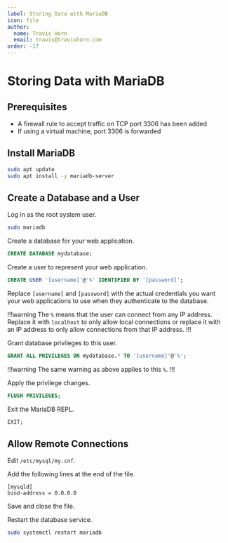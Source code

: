 ```yaml
---
label: Storing Data with MariaDB
icon: file
author:
  name: Travis Horn
  email: travis@travishorn.com
order: -17
---
```


# Storing Data with MariaDB

## Prerequisites

- A firewall rule to accept traffic on TCP port 3306 has been added
- If using a virtual machine, port 3306 is forwarded

## Install MariaDB

```sh
sudo apt update
sudo apt install -y mariadb-server
```

## Create a Database and a User

Log in as the root system user.

```sh
sudo mariadb
```

Create a database for your web application.

```sql
CREATE DATABASE mydatabase;
```

Create a user to represent your web application.

```sql
CREATE USER '[username]'@'%' IDENTIFIED BY '[password]';
```

Replace `[username]` and `[password]` with the actual credentials you want your
web applications to use when they authenticate to the database.

!!!warning
The `%` means that the user can connect from any IP address. Replace it with
`localhost` to only allow local connections or replace it with an IP address to
only allow connections from that IP address.
!!!

Grant database privileges to this user.

```sql
GRANT ALL PRIVILEGES ON mydatabase.* TO '[username]'@'%';
```

!!!warning
The same warning as above applies to this `%`.
!!!

Apply the privilege changes.

```sql
FLUSH PRIVILEGES;
```

Exit the MariaDB REPL.

```sql
EXIT;
```

## Allow Remote Connections

Edit `/etc/mysql/my.cnf`.

Add the following lines at the end of the file.

```
[mysqld]
bind-address = 0.0.0.0
```

Save and close the file.

Restart the database service.

```sh
sudo systemctl restart mariadb
```
